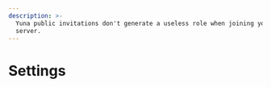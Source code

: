 ```yaml
---
description: >-
  Yuna public invitations don't generate a useless role when joining your
  server.
---
```


# Settings

